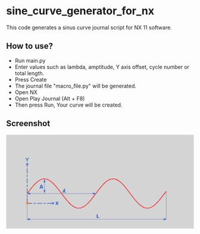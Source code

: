 # sine_curve_generator_for_nx 

This code generates a sinus curve journal script for NX 11 software.

## How to use?

 - Run main.py
 - Enter values such as lambda, amptitude, Y axis offset, cycle number or total length.
 - Press Create
 - The journal file "macro_file.py" will be generated.
 - Open NX
 - Open Play Journal (Alt + F8)
 - Then press Run, Your curve will be created.

## Screenshot
![screen](curve.png)